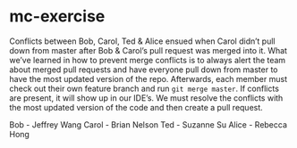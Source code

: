 # mc-exercise

Conflicts between Bob, Carol, Ted & Alice ensued when Carol didn’t pull down from master after Bob & Carol’s pull request was merged into it. What we’ve learned in how to prevent merge conflicts is to always alert the team about merged pull requests and have everyone pull down from master to have the most updated version of the repo. Afterwards, each member must check out their own feature branch and run `git merge master`. If conflicts are present, it will show up in our IDE’s. We must resolve the conflicts with the most updated version of the code and then create a pull request.

Bob - Jeffrey Wang
Carol - Brian Nelson
Ted - Suzanne Su
Alice - Rebecca Hong